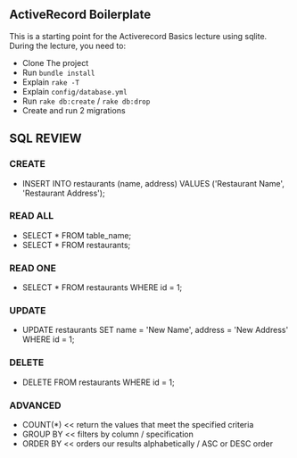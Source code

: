 ## ActiveRecord Boilerplate

This is a starting point for the Activerecord Basics lecture using sqlite. During the lecture, you need to:

- Clone The project
- Run `bundle install`
- Explain `rake -T`
- Explain `config/database.yml`
- Run `rake db:create` / `rake db:drop`
- Create and run 2 migrations



## SQL REVIEW


### CREATE
- INSERT INTO restaurants (name, address) VALUES ('Restaurant Name', 'Restaurant Address');

### READ ALL
- SELECT * FROM table_name;
- SELECT * FROM restaurants;

### READ ONE
- SELECT * FROM restaurants WHERE id = 1;

### UPDATE
- UPDATE restaurants SET name = 'New Name', address = 'New Address' WHERE id = 1;

### DELETE
- DELETE FROM restaurants WHERE id = 1;

### ADVANCED
- COUNT(*) << return the values that meet the specified criteria
- GROUP BY << filters by column / specification
- ORDER BY << orders our results alphabetically / ASC or DESC order











